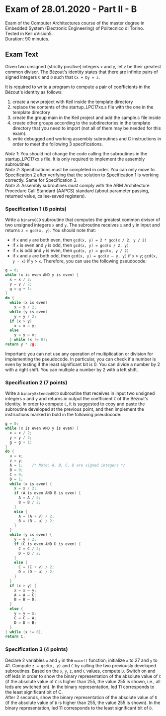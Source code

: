 # Exam of 28.01.2020 - Part II - B
Exam of the Computer Architectures course of the master degree in Embedded System (Electronic Engineering) of Politecnico di Torino.<br/>
Tested in Keil uVision5.<br/>
Duration: 90 minutes.

## Exam Text
Given two unsigned (strictly positive) integers `x` and `y`, let `z` be their greatest common divisor. The Bézout's identity states that there are infinite pairs of signed integers `C` and `D` such that `Cx + Dy = z`.

It is required to write a program to compute a pair of coefficients in the Bézout's identity as follows:
1) create a new project with Keil inside the template directory
2) replace the contents of the startup_LPC17xx.s file with the one in the template directory
3) create the group main in the Keil project and add the sample.c file inside
4) create other groups according to the subdirectories in the template directory that you need to import (not all of them may be needed for this exam).
5) write debugged and working assembly subroutines and C instructions in order to meet the following 3 specifications.

*Note 1*: You should not change the code calling the subroutines in the startup_LPC17xx.s file. It is only required to implement the assembly subroutines.<br/>
*Note 2*: Specifications must be completed in order. You can only move to Specification 2 after verifying that the solution to Specification 1 is working correctly. Same for Specification 3.<br/>
*Note 3*: Assembly subroutines must comply with the ARM Architecture Procedure Call Standard (AAPCS) standard (about parameter passing, returned value, callee-saved registers).

### Specification 1 (8 points)
Write a `binaryGCD` subroutine that computes the greatest common divisor of two unsigned integers `x` and `y`.
The subroutine receives `x` and `y` in input and returns `z = gcd(x, y)`. You should note that:
- if `x` and `y` are both even, then `gcd(x, y) = 2 * gcd(x / 2, y / 2)`
- if `x` is even and `y` is odd, then `gcd(x, y) = gcd(x / 2, y)`
- if `x` is odd and `y` is even, then `gcd(x, y) = gcd(x, y / 2)`
- if `x` and `y` are both odd, then `gcd(x, y) = gcd(x – y, y)` if `x` > `y`; `gcd(x, y - x)` if `y` > `x`.
Therefore, you can use the following pseudocode:

```c
g = 0;
while (x is even AND y is even) {
  x = x / 2;
  y = y / 2;
  g = g + 1:
}
do {
  while (x is even)
    x = x / 2;
  while (y is even)
    y = y / 2;
  if (x > y)
    x = x – y;
  else
    y = y – x;
  } while (x != 0);
return y * 2g;
```

Important: you can not use any operation of multiplication or division for implementing the pseudocode.
In particular, you can check if a number is even by testing if the least significant bit is 0.
You can divide a number by 2 with a right shift.
You can multiple a number by 2 with a left shift.

### Specification 2 (7 points)
Write a `binaryExtendedGCD` subroutine that receives in input two unsigned integers `x` and `y` and returns in output the coefficient `C` of the Bézout's identity. In order to compute `C`, it is suggested to copy and paste the subroutine developed at the previous point, and then implement the instructions marked in bold in the following pseudocode:

```c
g = 0;
while (x is even AND y is even) {
  x = x / 2;
  y = y / 2;
  g = g + 1:
}
do {
  u = x;
  v = y;
  A = 1;    /* Note: A, B, C, D are signed integers */
  B = 0;
  C = 0;
  D = 1;
  while (x is even) {
    x = x / 2;
    if (A is even AND B is even) {
      A = A / 2;
      B = B / 2;
    }
    else {
      A = (A + v) / 2;
      B = (B – u) / 2;
    }
  }
  while (y is even) {
    y = y / 2;
    if (C is even AND D is even) {
      C = C / 2;
      D = D / 2;
    }
    else {
      C = (C + v) / 2;
      D = (D – u) / 2;
    }
  }
  if (x > y) {
    x = x – y;
    A = A – C;
    B = B – D;
  }
  else {
    y = y – x;
    C = C – A;
    D = D – B;
  }
} while (x != 0);
return C;
```

### Specification 3 (4 points)
Declare 2 variables `x` and `y` in the `main()` function; initialize `x` to 27 and `y` to 41.
Compute `z = gcd(x, y)` and `C` by calling the two previously developed subroutines.
Based on the `x`, `y`, `z`, and `C` values, compute `D`.
Switch on and off leds in order to show the binary representation of the absolute value of `C` (if the absolute value of `C` is higher than 255, the value 255 is shown, i.e., all leds are switched on).
In the binary representation, led 11 corresponds to the least significant bit of C.<br/>
After 2 seconds, show the binary representation of the absolute value of `D` (if the absolute value of `D` is higher than 255, the value 255 is shown).
In the binary representation, led 11 corresponds to the least significant bit of `D`.
